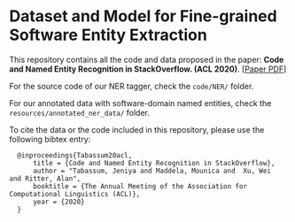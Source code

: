 # Dataset and Model for Fine-grained Software Entity Extraction

This repository contains all the code and data proposed in the paper:  **Code and Named Entity Recognition in  StackOverflow. (ACL 2020)**.  [[Paper PDF](https://arxiv.org/pdf/2005.01634.pdf)]


For the source code of our NER tagger, check the `code/NER/` folder.

For our annotated data with software-domain named entities, check the `resources/annotated_ner_data/` folder.

To cite the data or the code included in this repository, please use the following bibtex entry:


      @inproceedings{Tabassum20acl,
          title = {Code and Named Entity Recognition in StackOverflow},
          author = "Tabassum, Jeniya and Maddela, Mounica and  Xu, Wei  and Ritter, Alan",
          booktitle = {The Annual Meeting of the Association for Computational Linguistics (ACL)},
          year = {2020}
      }

